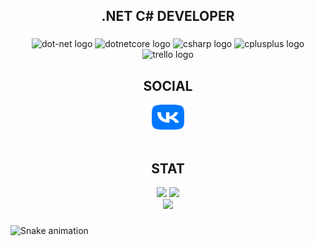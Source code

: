 <h2 align="center">.NET C# DEVELOPER</h2>

###

<div align="Center">
  
  <img src="https://cdn.jsdelivr.net/gh/devicons/devicon/icons/dot-net/dot-net-original.svg" height="40" width="52" alt="dot-net logo"  />
  <img src="https://cdn.jsdelivr.net/gh/devicons/devicon/icons/dotnetcore/dotnetcore-original.svg" height="40" width="52" alt="dotnetcore logo"  />
  <img src="https://cdn.jsdelivr.net/gh/devicons/devicon/icons/csharp/csharp-original.svg" height="40" width="52" alt="csharp logo"  />
  <img src="https://cdn.jsdelivr.net/gh/devicons/devicon/icons/cplusplus/cplusplus-original.svg" height="40" width="52" alt="cplusplus logo"  />
  <img src="https://cdn.jsdelivr.net/gh/devicons/devicon/icons/trello/trello-plain.svg" height="40" width="52" alt="trello logo"  />
</div>

<h2 align="Center">SOCIAL</h2>

<div align="Center">
 <a href="https://vk.com/onecelldm">  <img src="https://github.com/OneCellDM/OneCellDM/blob/main/VK_Compact_Logo.png" width="52" height="40" alt="vk-logo"  /></a> 
</div>

<br clear="both">
<h2 align="center">STAT</h2>
<div align="Center">
  <img src="https://github-readme-stats.vercel.app/api?username=OneCellDM&theme=gruvbox&hide_border=false&include_all_commits=true&count_private=true"/>
 <img src="https://camo.githubusercontent.com/7c596d31db5420d31be2af245f1047f86c554efbcc0eb25c0e89b2cb0d069062/68747470733a2f2f6769746875622d726561646d652d73747265616b2d73746174732e6865726f6b756170702e636f6d2f3f757365723d4f6e6543656c6c444d267468656d653d67727576626f7826686964655f626f726465723d66616c7365"/>
  <div align="Center">
    <img src="https://github-readme-stats.vercel.app/api/top-langs/?username=OneCellDM&theme=gruvbox&hide_border=false&include_all_commits=true&count_private=true&layout=compact"/>
  </div>
</div>

###

<img src="https://raw.githubusercontent.com/One/One/blob/output/snake.svg" alt="Snake animation" />

###



###
